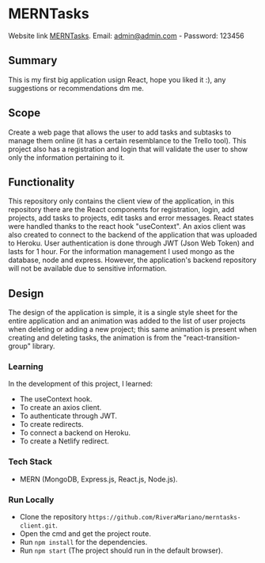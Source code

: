 # MERNTasks

Website link [MERNTasks](https://merntasks-mrivera.netlify.app/).
Email: admin@admin.com - Password: 123456

## Summary

This is my first big application usign React, hope you liked it :), any suggestions or recommendations dm me.

## Scope

Create a web page that allows the user to add tasks and subtasks to manage them online (it has a certain resemblance to the Trello tool). This project also has a registration and login that will validate the user to show only the information pertaining to it. 

## Functionality

This repository only contains the client view of the application, in this repository there are the React components for registration, login, add projects, add tasks to projects, edit tasks and error messages. React states were handled thanks to the react hook "useContext". An axios client was also created to connect to the backend of the application that was uploaded to Heroku. User authentication is done through JWT (Json Web Token) and lasts for 1 hour. For the information management I used mongo as the database, node and express. However, the application's backend repository will not be available due to sensitive information. 

## Design

The design of the application is simple, it is a single style sheet for the entire application and an animation was added to the list of user projects when deleting or adding a new project; this same animation is present when creating and deleting tasks, the animation is from the "react-transition-group" library. 

### Learning 

In the development of this project, I learned: 
- The useContext hook.
- To create an axios client.
- To authenticate through JWT.
- To create redirects.
- To connect a backend on Heroku.
- To create a Netlify redirect. 

### Tech Stack
- MERN (MongoDB, Express.js, React.js, Node.js).

### Run Locally

- Clone the repository `https://github.com/RiveraMariano/merntasks-client.git`.
- Open the cmd and get the project route.
- Run `npm install` for the dependencies.
- Run `npm start` (The project should run in the default browser).
